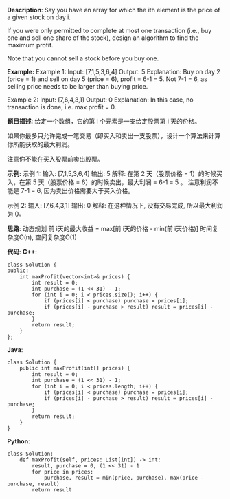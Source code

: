 __Description__:
Say you have an array for which the ith element is the price of a given stock on day i.

If you were only permitted to complete at most one transaction (i.e., buy one and sell one share of the stock), design an algorithm to find the maximum profit.

Note that you cannot sell a stock before you buy one.

**Example:**
Example 1:
Input: [7,1,5,3,6,4]
Output: 5
Explanation: Buy on day 2 (price = 1) and sell on day 5 (price = 6), profit = 6-1 = 5.
             Not 7-1 = 6, as selling price needs to be larger than buying price.

Example 2:
Input: [7,6,4,3,1]
Output: 0
Explanation: In this case, no transaction is done, i.e. max profit = 0.

__题目描述__:
给定一个数组，它的第 i 个元素是一支给定股票第 i 天的价格。

如果你最多只允许完成一笔交易（即买入和卖出一支股票），设计一个算法来计算你所能获取的最大利润。

注意你不能在买入股票前卖出股票。

**示例:**
示例 1:
输入: [7,1,5,3,6,4]
输出: 5
解释: 在第 2 天（股票价格 = 1）的时候买入，在第 5 天（股票价格 = 6）的时候卖出，最大利润 = 6-1 = 5 。
     注意利润不能是 7-1 = 6, 因为卖出价格需要大于买入价格。

示例 2:
输入: [7,6,4,3,1]
输出: 0
解释: 在这种情况下, 没有交易完成, 所以最大利润为 0。

__思路__:
动态规划
前 i天的最大收益 = max[前 i天的价格 - min(前 i天价格)]
时间复杂度O(n), 空间复杂度O(1)

__代码__:
__C++__:
```
class Solution {
public:
    int maxProfit(vector<int>& prices) {
        int result = 0;
        int purchase = (1 << 31) - 1;
        for (int i = 0; i < prices.size(); i++) {
            if (prices[i] < purchase) purchase = prices[i];
            if (prices[i] - purchase > result) result = prices[i] - purchase;
        }
        return result;
    }
};
```

__Java__:
```
class Solution {
    public int maxProfit(int[] prices) {
        int result = 0;
        int purchase = (1 << 31) - 1;
        for (int i = 0; i < prices.length; i++) {
            if (prices[i] < purchase) purchase = prices[i];
            if (prices[i] - purchase > result) result = prices[i] - purchase;
        }
        return result;
    }
}
```

__Python__:
```
class Solution:
    def maxProfit(self, prices: List[int]) -> int:
        result, purchase = 0, (1 << 31) - 1
        for price in prices:
            purchase, result = min(price, purchase), max(price - purchase, result)
        return result
```